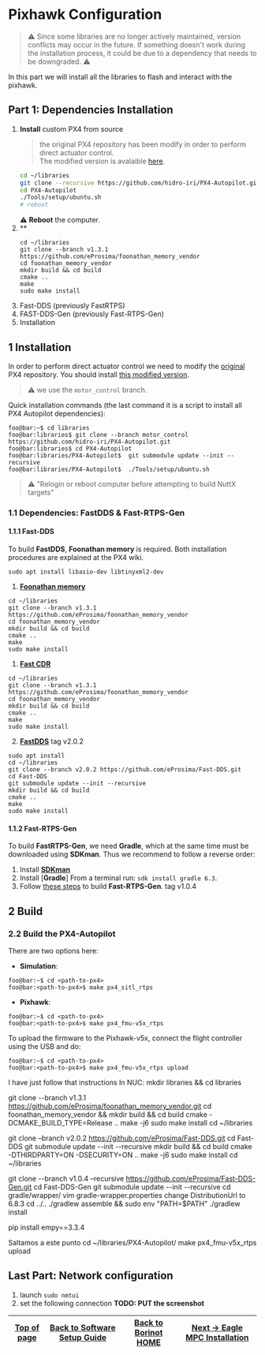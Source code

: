 # Pixhawk Configuration

> ⚠️  Since some libraries are no longer actively maintained, version conflicts may occur in the future. If something doesn't work during the installation process, it could be due to a dependency that needs to be downgraded. ⚠️ 

In this part we will install all the libraries to flash and interact with the pixhawk.

## Part 1: Dependencies Installation

1. **Install** custom PX4 from source
   > the original PX4 repository has been modify in order to perform direct actuator control.  
   >The modified version is avalaible [here](https://github.com/hidro-iri/PX4-Autopilot).
   ``` bash
   cd ~/libraries
   git clone --recursive https://github.com/hidro-iri/PX4-Autopilot.git -b motor_control
   cd PX4-Autopilot
   ./Tools/setup/ubuntu.sh
   # reboot
   ```
   ⚠️  **Reboot** the computer.
1. **
    ``` shell
    cd ~/libraries
    git clone --branch v1.3.1 https://github.com/eProsima/foonathan_memory_vendor
    cd foonathan_memory_vendor
    mkdir build && cd build
    cmake .. 
    make
    sudo make install 
    ```
2. Fast-DDS (previously FastRTPS)
3. FAST-DDS-Gen (previously Fast-RTPS-Gen)
4. Installation

## 1 Installation
In order to perform direct actuator control we need to modify the [original](https://github.com/PX4/PX4-Autopilot) PX4 repository. You should install [this modified version](https://github.com/hidro-iri/PX4-Autopilot).

> ⚠️  we use the `motor_control` branch.

Quick installation commands (the last command it is a script to install all PX4 Autopilot dependencies):
```shell
foo@bar:~$ cd libraries
foo@bar:libraries$ git clone --branch motor_control https://github.com/hidro-iri/PX4-Autopilot.git
foo@bar:libraries$ cd PX4-Autopilot
foo@bar:libraries/PX4-Autopilot$  git submodule update --init --recursive
foo@bar:libraries/PX4-Autopilot$  ./Tools/setup/ubuntu.sh
```

> ⚠️  "Relogin or reboot computer before attempting to build NuttX targets"

### 1.1 Dependencies: FastDDS & Fast-RTPS-Gen

#### 1.1.1 Fast-DDS
To build **FastDDS**, **Foonathan memory** is required. Both installation procedures are explained at the PX4 wiki.

```
sudo apt install libasio-dev libtinyxml2-dev
```

1. [**Foonathan memory**](https://github.com/eProsima/foonathan_memory_vendor)

``` shell
cd ~/libraries
git clone --branch v1.3.1 https://github.com/eProsima/foonathan_memory_vendor
cd foonathan_memory_vendor
mkdir build && cd build
cmake .. 
make
sudo make install 
```

1. [**Fast CDR**](https://github.com/eProsima/foonathan_memory_vendor)

``` shell
cd ~/libraries
git clone --branch v1.3.1 https://github.com/eProsima/foonathan_memory_vendor
cd foonathan_memory_vendor
mkdir build && cd build
cmake .. 
make
sudo make install 
```

2. [**FastDDS**](https://github.com/eProsima/Fast-DDS/tree/v2.0.2) tag v2.0.2

``` shell
sudo apt install 
cd ~/libraries
git clone --branch v2.0.2 https://github.com/eProsima/Fast-DDS.git
cd Fast-DDS
git submodule update --init --recursive
mkdir build && cd build
cmake .. 
make
sudo make install 
```

#### 1.1.2 Fast-RTPS-Gen
To build **FastRTPS-Gen**, we need **Gradle**, which at the same time must be downloaded using **SDKman**. Thus we recommend to follow a reverse order:

1. Install [**SDKman**](https://sdkman.io/install)
2. Install [**Gradle**] From a terminal run: `sdk install gradle 6.3`.
3. Follow [these steps](https://github.com/eProsima/Fast-DDS-Gen/tree/v1.0.4) to build **Fast-RTPS-Gen**. tag v1.0.4

## 2 Build

### 2.2 Build the PX4-Autopilot

There are two options here:
- **Simulation**: 
```console
foo@bar:~$ cd <path-to-px4>
foo@bar:<path-to-px4>$ make px4_sitl_rtps
```     
- **Pixhawk**: 
```console
foo@bar:~$ cd <path-to-px4>
foo@bar:<path-to-px4>$ make px4_fmu-v5x_rtps
```

To upload the firmware to the Pixhawk-v5x, connect the flight controller using the USB and do:
```console
foo@bar:~$ cd <path-to-px4>
foo@bar:<path-to-px4>$ make px4_fmu-v5x_rtps upload
```

I have just follow that instructions
In NUC:
mkdir libraries && cd libraries

git clone --branch v1.3.1 https://github.com/eProsima/foonathan_memory_vendor.git
cd foonathan_memory_vendor && mkdir build && cd build
cmake -DCMAKE_BUILD_TYPE=Release ..
make -j6
sudo make install
cd ~/libraries

git clone –branch v2.0.2 https://github.com/eProsima/Fast-DDS.git
cd Fast-DDS 
git submodule update --init --recursive
mkdir build && cd build
cmake -DTHIRDPARTY=ON -DSECURITY=ON ..
make -j6
sudo make install
cd ~/libraries

git clone --branch v1.0.4 –recursive https://github.com/eProsima/Fast-DDS-Gen.git
cd Fast-DDS-Gen
git submodule update --init --recursive
cd gradle/wrapper/
vim gradle-wrapper.properties change DistributionUrl to 6.8.3
cd ../..
./gradlew assemble && sudo env "PATH=$PATH" ./gradlew install

pip install empy==3.3.4

Saltamos a este punto
cd ~/libraries/PX4-Autopilot/
make px4_fmu-v5x_rtps upload


## Last Part: Network configuration
1. launch `sudo nmtui`
2. set the following connection
**TODO: PUT the screenshot**



| [Top of page](#pixhawk-configuration) | [Back to Software Setup Guide](README.md) | [Back to Borinot HOME](../README.md) | [Next → Eagle MPC Installation](2_eagle_mpc_installation.md) |
| --- | --- | --- | --- |
